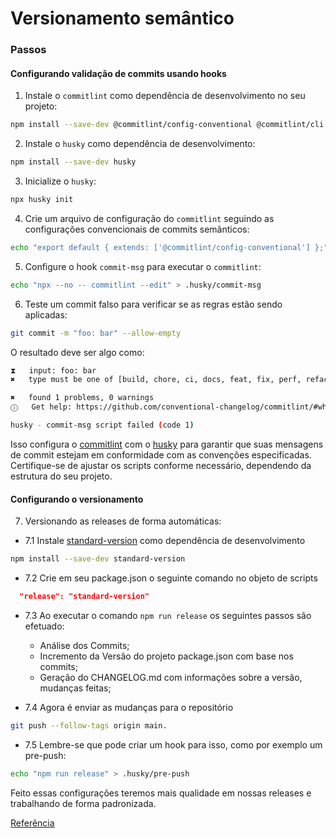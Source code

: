 # Versionamento semântico

### Passos

#### Configurando validação de commits usando hooks

1. Instale o `commitlint` como dependência de desenvolvimento no seu projeto:

```bash
npm install --save-dev @commitlint/config-conventional @commitlint/cli
```

2. Instale o `husky` como dependência de desenvolvimento:

```bash
npm install --save-dev husky
```

3. Inicialize o `husky`:

```bash
npx husky init
```

4. Crie um arquivo de configuração do `commitlint` seguindo as configurações convencionais de commits semânticos:

```bash
echo "export default { extends: ['@commitlint/config-conventional'] };" > commitlint.config.js
```

5. Configure o hook `commit-msg` para executar o `commitlint`:

```bash
echo "npx --no -- commitlint --edit" > .husky/commit-msg
```

6. Teste um commit falso para verificar se as regras estão sendo aplicadas:

```bash
git commit -m "foo: bar" --allow-empty
```

O resultado deve ser algo como:
```bash
⧗   input: foo: bar
✖   type must be one of [build, chore, ci, docs, feat, fix, perf, refactor, revert, style, test] [type-enum]

✖   found 1 problems, 0 warnings
ⓘ   Get help: https://github.com/conventional-changelog/commitlint/#what-is-commitlint

husky - commit-msg script failed (code 1)
```

Isso configura o [commitlint](2) com o [husky](3) para garantir que suas mensagens de commit estejam em conformidade com as convenções especificadas. Certifique-se de ajustar os scripts conforme necessário, dependendo da estrutura do seu projeto.

#### Configurando o versionamento
7. Versionando as releases de forma automáticas:
  - 7.1 Instale [standard-version](1) como dependência de desenvolvimento
  ```bash
  npm install --save-dev standard-version
  ```

  - 7.2 Crie em seu package.json o seguinte comando no objeto de scripts
  ```json
    "release": "standard-version"
  ```

  - 7.3 Ao executar o comando `npm run release` os seguintes passos são efetuado:
    - Análise dos Commits;
    - Incremento da Versão do projeto package.json com base nos commits;
    - Geração do CHANGELOG.md com informações sobre a versão, mudanças feitas;

  - 7.4 Agora é enviar as mudanças para o repositório
  ```bash
  git push --follow-tags origin main.
  ```
  - 7.5 Lembre-se que pode criar um hook para isso, como por exemplo um pre-push:
  ```bash
  echo "npm run release" > .husky/pre-push
  ```

Feito essas configurações teremos mais qualidade em nossas releases e trabalhando de forma padronizada.

[Referência](2)

[1]: https://github.com/conventional-changelog/standard-version
[2]: https://commitlint.js.org/guides/getting-started.html
[3]: https://typicode.github.io/husky/
